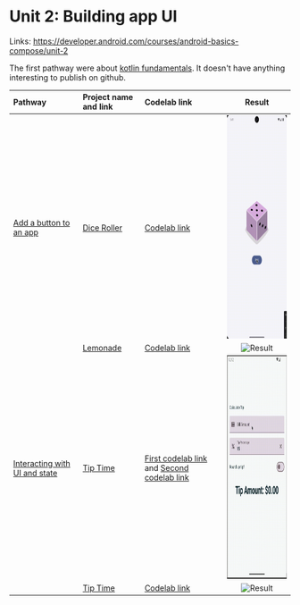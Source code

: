 # Unit 2: Building app UI

Links: https://developer.android.com/courses/android-basics-compose/unit-2

The first pathway were
about [kotlin fundamentals](https://developer.android.com/courses/pathways/android-basics-compose-unit-2-pathway-1).
It doesn't have anything interesting to publish on github.

| Pathway                                                                                                                 | Project name and link     | Codelab link                                                                                                                                                                                                       |                                  Result                                  |
|:------------------------------------------------------------------------------------------------------------------------|:--------------------------|:-------------------------------------------------------------------------------------------------------------------------------------------------------------------------------------------------------------------|:------------------------------------------------------------------------:|
| [Add a button to an app](https://developer.android.com/courses/pathways/android-basics-compose-unit-2-pathway-2)        | [Dice Roller](DiceRoller) | [Codelab link](https://developer.android.com/codelabs/basic-android-kotlin-compose-build-a-dice-roller-app)                                                                                                        |   <img src="DiceRoller/result/result.gif" alt="Result" height="400"/>    |
|                                                                                                                         | [Lemonade](Lemonade)      | [Codelab link](https://developer.android.com/codelabs/basic-android-kotlin-compose-button-click-practice-problem)                                                                                                  |    <img src="Lemonade/result/result.gif" alt="Result" height="400"/>     |
| [Interacting with UI and state](https://developer.android.com/courses/pathways/android-basics-compose-unit-2-pathway-3) | [Tip Time](TipTime)       | [First codelab link](https://developer.android.com/codelabs/basic-android-kotlin-compose-using-state) and [Second codelab link](https://developer.android.com/codelabs/basic-android-kotlin-compose-calculate-tip) |     <img src="TipTime/result/result.gif" alt="Result" height="400"/>     |
|                                                                                                                         | [Tip Time](TipTime)       | [Codelab link](https://developer.android.com/codelabs/basic-android-kotlin-compose-write-automated-tests)                                                                                                          | <img src="TipTime/result/testing_result.gif" alt="Result" height="400"/> |
